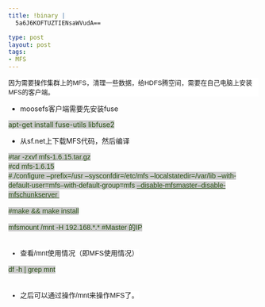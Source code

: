 ```yaml
--- 
title: !binary |
  5a6J6KOFTUZTIENsaWVudA==

type: post
layout: post
tags: 
- MFS
---
```

<h2 style="background-color: white; font-family: 'Palatino Linotype', Georgia, Tahoma, 'Century Schoolbook L', Arial, Helvetica; margin-bottom: 0.2em; margin-left: 0px; margin-right: 0px; margin-top: 0.5em; padding-bottom: 0px; padding-left: 0px; padding-right: 0px; padding-top: 0px;"><span style="font-size: small; font-weight: normal;">因为需要操作集群上的MFS，清理一些数据，给HDFS腾空间，需要在自己电脑上安装MFS的客户端。</span></h2><div style="background-color: white; font-family: 'Lucida Grande', 'Lucida Sans Unicode', Arial, Helvetica, Sans, FreeSans, Jamrul, Garuda, Kalimati; line-height: 19px; margin-bottom: 1em; margin-top: 0.4em; padding-bottom: 0px; padding-left: 0px; padding-right: 0px; padding-top: 0px;"></div><ul><li>moosefs客户端需要先安装fuse</li></ul><span style="background-color: #cccccc; color: #274e13;">apt-get install fuse-utils libfuse2</span><br /><div style="background-color: white; font-family: 'Lucida Grande', 'Lucida Sans Unicode', Arial, Helvetica, Sans, FreeSans, Jamrul, Garuda, Kalimati; line-height: 19px; margin-bottom: 1em; margin-top: 0.4em; padding-bottom: 0px; padding-left: 0px; padding-right: 0px; padding-top: 0px;"></div><ul><li>从sf.net上下载MFS代码，然后编译</li></ul><div style="font-family: 'Lucida Grande', 'Lucida Sans Unicode', Arial, Helvetica, Sans, FreeSans, Jamrul, Garuda, Kalimati; line-height: 19px; margin-bottom: 1em; margin-top: 0.4em; padding-bottom: 0px; padding-left: 0px; padding-right: 0px; padding-top: 0px;"><span style="background-color: #cccccc;"><span style="color: #274e13;">#tar -zxvf mfs-1.6.15.tar.gz<br style="margin-bottom: 0px; margin-left: 0px; margin-right: 0px; margin-top: 0px; padding-bottom: 0px; padding-left: 0px; padding-right: 0px; padding-top: 0px;" />#cd mfs-1.6.15<br style="margin-bottom: 0px; margin-left: 0px; margin-right: 0px; margin-top: 0px; padding-bottom: 0px; padding-left: 0px; padding-right: 0px; padding-top: 0px;" />#./configure –prefix=/usr –sysconfdir=/etc/mfs –localstatedir=/var/lib –with-default-user=mfs–with-default-group=mfs <span style="margin-bottom: 0px; margin-left: 0px; margin-right: 0px; margin-top: 0px; padding-bottom: 0px; padding-left: 0px; padding-right: 0px; padding-top: 0px; text-decoration: underline;">–disable-mfsmaster–disable-mfschunkserver </span></span></span></div><div style="font-family: 'Lucida Grande', 'Lucida Sans Unicode', Arial, Helvetica, Sans, FreeSans, Jamrul, Garuda, Kalimati; line-height: 19px; margin-bottom: 1em; margin-top: 0.4em; padding-bottom: 0px; padding-left: 0px; padding-right: 0px; padding-top: 0px;"><span style="background-color: #cccccc;"><span style="color: #274e13;">#make && make install</span></span></div><div style="font-family: 'Lucida Grande', 'Lucida Sans Unicode', Arial, Helvetica, Sans, FreeSans, Jamrul, Garuda, Kalimati; line-height: 19px; margin-bottom: 1em; margin-top: 0.4em; padding-bottom: 0px; padding-left: 0px; padding-right: 0px; padding-top: 0px;"><span style="background-color: #cccccc;"><span style="color: #274e13;">mfsmount /mnt -H 192.168.*.* #Master 的IP</span></span><br /><br /><ul><li><span style="background-color: white;">查看/mnt使用情况（即MFS使用情况）</span></li></ul></div><div style="font-family: 'Lucida Grande', 'Lucida Sans Unicode', Arial, Helvetica, Sans, FreeSans, Jamrul, Garuda, Kalimati; line-height: 19px; margin-bottom: 1em; margin-top: 0.4em; padding-bottom: 0px; padding-left: 0px; padding-right: 0px; padding-top: 0px;"><span style="background-color: #cccccc;"><span style="color: #274e13;">df -h | grep mnt</span></span><br /><br /><ul><li><span style="background-color: white;">之后可以通过操作/mnt来操作MFS了。</span></li></ul></div>
